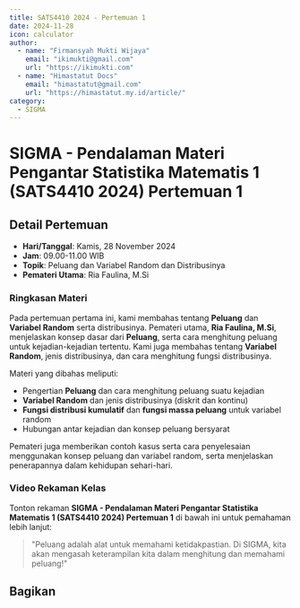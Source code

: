```yaml
--- 
title: SATS4410 2024 - Pertemuan 1
date: 2024-11-28
icon: calculator
author:
  - name: "Firmansyah Mukti Wijaya"
    email: "ikimukti@gmail.com"
    url: "https://ikimukti.com"
  - name: "Himastatut Docs"
    email: "himastatut@gmail.com"
    url: "https://himastatut.my.id/article/"
category:
  - SIGMA
--- 
```


# SIGMA - Pendalaman Materi Pengantar Statistika Matematis 1 (SATS4410 2024) Pertemuan 1

## Detail Pertemuan

- **Hari/Tanggal**: Kamis, 28 November 2024
- **Jam**: 09.00-11.00 WIB
- **Topik**: Peluang dan Variabel Random dan Distribusinya
- **Pemateri Utama**: Ria Faulina, M.Si

### Ringkasan Materi
Pada pertemuan pertama ini, kami membahas tentang **Peluang** dan **Variabel Random** serta distribusinya. Pemateri utama, **Ria Faulina, M.Si**, menjelaskan konsep dasar dari **Peluang**, serta cara menghitung peluang untuk kejadian-kejadian tertentu. Kami juga membahas tentang **Variabel Random**, jenis distribusinya, dan cara menghitung fungsi distribusinya.

Materi yang dibahas meliputi:
- Pengertian **Peluang** dan cara menghitung peluang suatu kejadian
- **Variabel Random** dan jenis distribusinya (diskrit dan kontinu)
- **Fungsi distribusi kumulatif** dan **fungsi massa peluang** untuk variabel random
- Hubungan antar kejadian dan konsep peluang bersyarat

Pemateri juga memberikan contoh kasus serta cara penyelesaian menggunakan konsep peluang dan variabel random, serta menjelaskan penerapannya dalam kehidupan sehari-hari.

### Video Rekaman Kelas
Tonton rekaman **SIGMA - Pendalaman Materi Pengantar Statistika Matematis 1 (SATS4410 2024) Pertemuan 1** di bawah ini untuk pemahaman lebih lanjut:

<VidStack
  src="https://www.youtube.com/watch?v=qETEHRtYseI"
  title="SIGMA - Pendalaman Materi Pengantar Statistika Matematis 1 (SATS4410 2024) Pertemuan 1"
/>

> "Peluang adalah alat untuk memahami ketidakpastian. Di SIGMA, kita akan mengasah keterampilan kita dalam menghitung dan memahami peluang!"


## Bagikan
<Share colorful />
<GitContributors />
<GitChangelog />